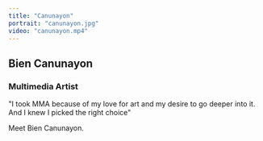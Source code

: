 ```yaml
---
title: "Canunayon"
portrait: "canunayon.jpg"
video: "canunayon.mp4"
---
```


## Bien Canunayon
### Multimedia Artist

"I took MMA because of my love for art and my desire to go deeper into it. And I knew I picked the right choice"

Meet Bien Canunayon.